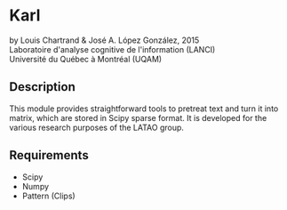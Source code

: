 # Karl
by Louis Chartrand & José A. López González, 2015<br>
Laboratoire d'analyse cognitive de l'information (LANCI)<br>
Université du Québec à Montréal (UQAM)

## Description
This module provides straightforward tools to pretreat text and turn it into matrix, which are stored in Scipy sparse format. It is developed for the various research purposes of the LATAO group.

## Requirements
- Scipy
- Numpy
- Pattern (Clips)
